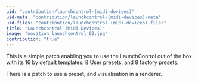 ```yaml
---
uid: "contribution/launchcontrol-(midi-devices)"
uid-meta: "contribution/launchcontrol-(midi-devices)-meta"
uid-files: "contribution/launchcontrol-(midi-devices)-files"
title: "Launchcontrol (Midi Devices)"
image: "novation_launchcontrol_02.jpg"
contribution: "true"
---
```


This is a simple patch enabling you to use the LaunchControl out of the box with its 16 by default templates: 8 User presets, and 8 factory presets.

There is a patch to use a preset, and visualisation in a renderer.